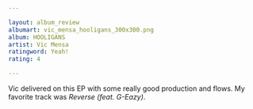 ```yaml
---

layout: album_review
albumart: vic_mensa_hooligans_300x300.png
album: HOOLIGANS
artist: Vic Mensa
ratingword: Yeah!
rating: 4

---
```


Vic delivered on this EP with some really good production and flows. My favorite track was *Reverse (feat. G-Eazy)*.
